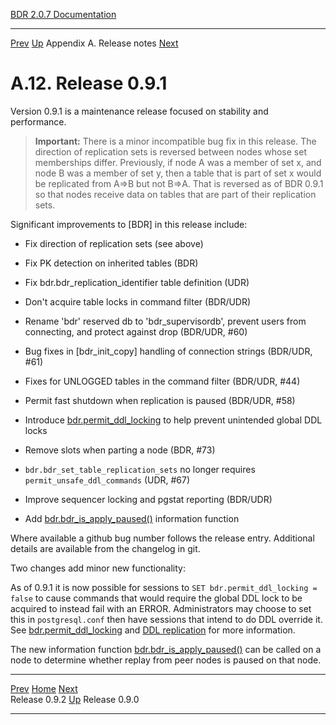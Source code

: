   [BDR 2.0.7 Documentation](README.md)                                                                                            
  ----------------------------------------------------------- ---------------------------------------- --------------------------- -----------------------------------------------------------
  [Prev](release-0.9.2.md "Release 0.9.2")   [Up](releasenotes.md)    Appendix A. Release notes    [Next](release-0.9.0.md "Release 0.9.0")  


# A.12. Release 0.9.1

Version 0.9.1 is a maintenance release focused on stability and
performance.

> **Important:** There is a minor incompatible bug fix in this release.
> The direction of replication sets is reversed between nodes whose set
> memberships differ. Previously, if node A was a member of set x, and
> node B was a member of set y, then a table that is part of set x would
> be replicated from A=\>B but not B=\>A. That is reversed as of BDR
> 0.9.1 so that nodes receive data on tables that are part of their
> replication sets.

Significant improvements to [BDR] in this release include:

-   Fix direction of replication sets (see above)

-   Fix PK detection on inherited tables (BDR)

-   Fix bdr.bdr_replication_identifier table definition (UDR)

-   Don\'t acquire table locks in command filter (BDR/UDR)

-   Rename \'bdr\' reserved db to \'bdr_supervisordb\', prevent users
    from connecting, and protect against drop (BDR/UDR, #60)

-   Bug fixes in [bdr_init_copy] handling of connection
    strings (BDR/UDR, #61)

-   Fixes for UNLOGGED tables in the command filter (BDR/UDR, #44)

-   Permit fast shutdown when replication is paused (BDR/UDR, #58)

-   Introduce
    [bdr.permit_ddl_locking](bdr-configuration-variables.md#GUC-BDR-PERMIT-DDL-LOCKING)
    to help prevent unintended global DDL locks

-   Remove slots when parting a node (BDR, #73)

-   `bdr.bdr_set_table_replication_sets` no longer requires
    `permit_unsafe_ddl_commands` (UDR, #67)

-   Improve sequencer locking and pgstat reporting (BDR/UDR)

-   Add
    [bdr.bdr_is_apply_paused()](functions-node-mgmt.md#FUNCTION-BDR-IS-APPLY-PAUSED)
    information function

Where available a github bug number follows the release entry.
Additional details are available from the changelog in git.

Two changes add minor new functionality:

As of 0.9.1 it is now possible for sessions to
`SET bdr.permit_ddl_locking = false` to cause commands that
would require the global DDL lock to be acquired to instead fail with an
ERROR. Administrators may choose to set this in
`postgresql.conf` then have sessions that intend to do DDL
override it. See
[bdr.permit_ddl_locking](bdr-configuration-variables.md#GUC-BDR-PERMIT-DDL-LOCKING)
and [DDL replication](ddl-replication.md) for more information.

The new information function
[bdr.bdr_is_apply_paused()](functions-node-mgmt.md#FUNCTION-BDR-IS-APPLY-PAUSED)
can be called on a node to determine whether replay from peer nodes is
paused on that node.



  ------------------------------------------- ---------------------------------------- -------------------------------------------
  [Prev](release-0.9.2.md)      [Home](README.md)       [Next](release-0.9.0.md)  
  Release 0.9.2                                [Up](releasenotes.md)                                Release 0.9.0
  ------------------------------------------- ---------------------------------------- -------------------------------------------

